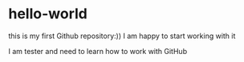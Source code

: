 # hello-world
this is my first Github repository:)) I am happy to start working with it

I am tester and need to learn how to work with GitHub
